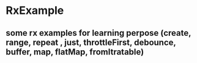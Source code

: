 # RxExample
## some rx examples for learning perpose (create, range, repeat , just, throttleFirst, debounce, buffer, map, flatMap, fromItratable)
